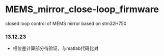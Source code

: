 # MEMS_mirror_close-loop_firmware
closed loop control of MEMS mirror based on stm32H750

### 13.12.23
- 相位差计算部分待验证，与matlab代码比对
